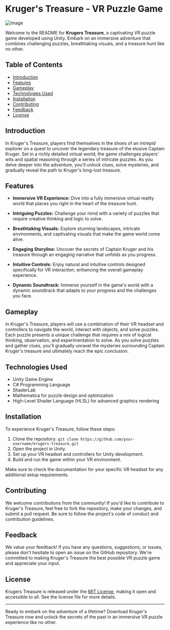 # Kruger's Treasure - VR Puzzle Game

![image](https://github.com/KlepticGames/KruegersTreasue/assets/47408756/f759e77f-5018-469d-8c65-9f09b73ec1d7)

Welcome to the README for **Krugers Treasure**, a captivating VR puzzle game developed using Unity. Embark on an immersive adventure that combines challenging puzzles, breathtaking visuals, and a treasure hunt like no other.

## Table of Contents

- [Introduction](#introduction)
- [Features](#features)
- [Gameplay](#gameplay)
- [Technologies Used](#technologies-used)
- [Installation](#installation)
- [Contributing](#contributing)
- [Feedback](#feedback)
- [License](#license)

## Introduction

In Kruger's Treasure, players find themselves in the shoes of an intrepid explorer on a quest to uncover the legendary treasure of the elusive Captain Kruger. Set in a richly detailed virtual world, the game challenges players' wits and spatial reasoning through a series of intricate puzzles. As you delve deeper into the adventure, you'll unlock clues, solve mysteries, and gradually reveal the path to Kruger's long-lost treasure.

## Features

- **Immersive VR Experience:** Dive into a fully immersive virtual reality world that places you right in the heart of the treasure hunt.

- **Intriguing Puzzles:** Challenge your mind with a variety of puzzles that require creative thinking and logic to solve.

- **Breathtaking Visuals:** Explore stunning landscapes, intricate environments, and captivating visuals that make the game world come alive.

- **Engaging Storyline:** Uncover the secrets of Captain Kruger and his treasure through an engaging narrative that unfolds as you progress.

- **Intuitive Controls:** Enjoy natural and intuitive controls designed specifically for VR interaction, enhancing the overall gameplay experience.

- **Dynamic Soundtrack:** Immerse yourself in the game's world with a dynamic soundtrack that adapts to your progress and the challenges you face.

## Gameplay

In Kruger's Treasure, players will use a combination of their VR headset and controllers to navigate the world, interact with objects, and solve puzzles. Each puzzle presents a unique challenge that requires a mix of logical thinking, observation, and experimentation to solve. As you solve puzzles and gather clues, you'll gradually unravel the mysteries surrounding Captain Kruger's treasure and ultimately reach the epic conclusion.

## Technologies Used

- Unity Game Engine
- C# Programming Language
- ShaderLab
- Mathematica for puzzle design and optimization
- High-Level Shader Language (HLSL) for advanced graphics rendering

## Installation

To experience Kruger's Treasure, follow these steps:

1. Clone the repository: `git clone https://github.com/your-username/krugers-treasure.git`
2. Open the project in Unity.
3. Set up your VR headset and controllers for Unity development.
4. Build and run the game within your VR environment.

Make sure to check the documentation for your specific VR headset for any additional setup requirements.

## Contributing

We welcome contributions from the community! If you'd like to contribute to Kruger's Treasure, feel free to fork the repository, make your changes, and submit a pull request. Be sure to follow the project's code of conduct and contribution guidelines.

## Feedback

We value your feedback! If you have any questions, suggestions, or issues, please don't hesitate to open an issue on the GitHub repository. We're committed to making Kruger's Treasure the best possible VR puzzle game and appreciate your input.

## License

Krugers Treasure is released under the [MIT License](LICENSE), making it open and accessible to all. See the license file for more details.

---

Ready to embark on the adventure of a lifetime? Download Kruger's Treasure now and unlock the secrets of the past in an immersive VR puzzle experience like no other.
